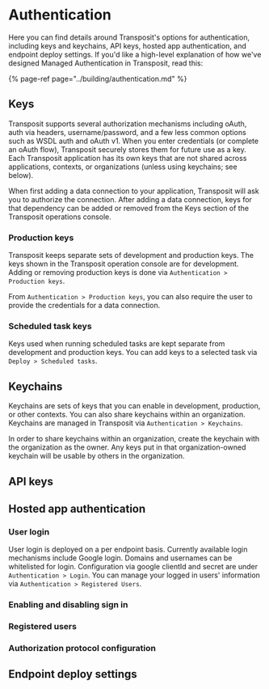 # Authentication

Here you can find details around Transposit's options for authentication, including keys and keychains, API keys, hosted app authentication, and endpoint deploy settings. If you'd like a high-level explanation of how we've designed Managed Authentication in Transposit, read this:

{% page-ref page="../building/authentication.md" %}

## Keys

Transposit supports several authorization mechanisms including oAuth, auth via headers, username/password, and a few less common options such as WSDL auth and oAuth v1. When you enter credentials \(or complete an oAuth flow\), Transposit securely stores them for future use as a key. Each Transposit application has its own keys that are not shared across applications, contexts, or organizations \(unless using keychains; see below\).

When first adding a data connection to your application, Transposit will ask you to authorize the connection. After adding a data connection, keys for that dependency can be added or removed from the Keys section of the Transposit operations console.

### **Production keys**

Transposit keeps separate sets of development and production keys. The keys shown in the Transposit operation console are for development. Adding or removing production keys is done via `Authentication > Production keys`.

From `Authentication > Production keys`, you can also require the user to provide the credentials for a data connection.

### **Scheduled task keys**

Keys used when running scheduled tasks are kept separate from development and production keys. You can add keys to a selected task via `Deploy > Scheduled tasks`.

## Keychains

Keychains are sets of keys that you can enable in development, production, or other contexts. You can also share keychains within an organization. Keychains are managed in Transposit via `Authentication > Keychains`.

In order to share keychains within an organization, create the keychain with the organization as the owner. Any keys put in that organization-owned keychain will be usable by others in the organization.

## API keys

## Hosted app authentication

### User login

User login is deployed on a per endpoint basis. Currently available login mechanisms include Google login. Domains and usernames can be whitelisted for login. Configuration via google clientId and secret are under `Authentication > Login`. You can manage your logged in users' information via `Authentication > Registered Users`.

### Enabling and disabling sign in

### Registered users

### **Authorization protocol configuration**

## Endpoint deploy settings









